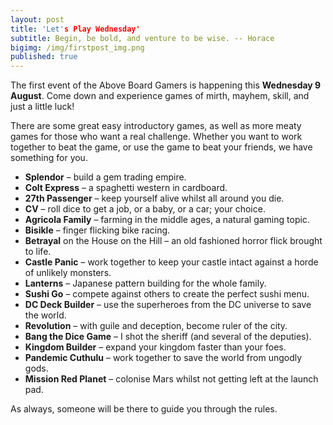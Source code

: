 ```yaml
---
layout: post
title: 'Let's Play Wednesday'
subtitle: Begin, be bold, and venture to be wise. -- Horace
bigimg: /img/firstpost_img.png
published: true
---
```


The first event of the Above Board Gamers is happening this **Wednesday 9 August**. Come down and experience games of mirth, mayhem, skill, and just a little luck!

There are some great easy introductory games, as well as more meaty games for those who want a real challenge. Whether you want to work together to beat the game, or use the game to beat your friends, we have something for you.

+ **Splendor** – build a gem trading empire.
+ **Colt Express** –  a spaghetti western in cardboard.
+ **27th Passenger** – keep yourself alive whilst all around you die.
+ **CV** – roll dice to get a job, or a baby, or a car; your choice.
+ **Agricola Family** – farming in the middle ages, a natural gaming topic.
+ **Bisikle** – finger flicking bike racing.
+ **Betrayal** on the House on the Hill – an old fashioned horror flick brought to life.
+ **Castle Panic** – work together to keep your castle intact against a horde of unlikely monsters.
+ **Lanterns** – Japanese pattern building for the whole family.
+ **Sushi Go** – compete against others to create the perfect sushi menu.
+ **DC Deck Builder** – use the superheroes from the DC universe to save the world.
+ **Revolution** – with guile and deception, become ruler of the city.
+ **Bang the Dice Game** – I shot the sheriff (and several of the deputies).
+ **Kingdom Builder** – expand your kingdom faster than your foes.
+ **Pandemic Cuthulu** – work together to save the world from ungodly gods.
+ **Mission Red Planet** – colonise Mars whilst not getting left at the launch pad.

As always, someone will be there to guide you through the rules.
